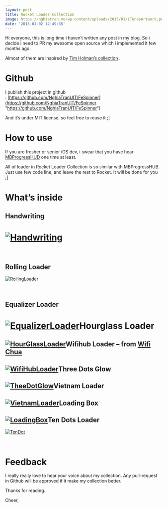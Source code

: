 ```yaml
---
layout: post
title: Rocket Loader Collection
image: https://nghiatran.me/wp-content/uploads/2015/01/iTunesArtwork.png
date: '2015-01-02 12:49:35'
---
```



Hi everyone, this is long time i haven’t written any post in my blog. So i decide i need to PR my awesome open source which i implemented it few months ago.

Almost of them are inspired by [Tim Holman’s collection](http://codepen.io/collection/HtAne/ "Tim Holman's collection") .


# Github

I publish this project in github : [https://github.com/NghiaTranUIT/FeSpinner](https://github.com/NghiaTranUIT/FeSpinner "https://github.com/NghiaTranUIT/FeSpinner")

And it’s under MIT license, so feel free to reuse it ;]


# How to use

If you are fresher or senior iOS dev, i swear that you have hear [MBProgressHUD](https://github.com/jdg/MBProgressHUD "MBProgressHUD") one time at least.

All of loader in Rocket Loader Collection is so similar with MBProgressHUB. Just use few code line, and leave the rest to Rocket. It will be done for you ;]


# What’s inside


## Handwriting


# [![Handwriting](https://i1.wp.com/128.199.214.43/wp-content/uploads/2015/01/Handwriting.gif?resize=261%2C468)](https://i1.wp.com/128.199.214.43/wp-content/uploads/2015/01/Handwriting.gif)

 


## Rolling Loader

[![RollingLoader](https://i2.wp.com/128.199.214.43/wp-content/uploads/2015/01/RollingLoader.gif?resize=235%2C426)](https://i2.wp.com/128.199.214.43/wp-content/uploads/2015/01/RollingLoader.gif)

 


## Equalizer Loader


# [![EqualizerLoader](https://i2.wp.com/128.199.214.43/wp-content/uploads/2015/01/EqualizerLoader.gif?resize=248%2C449)](https://i2.wp.com/128.199.214.43/wp-content/uploads/2015/01/EqualizerLoader.gif)Hourglass Loader


## [![HourGlassLoader](https://i2.wp.com/128.199.214.43/wp-content/uploads/2015/01/HourGlassLoader.gif?resize=246%2C446)](https://i2.wp.com/128.199.214.43/wp-content/uploads/2015/01/HourGlassLoader.gif)Wifihub Loader – from [Wifi Chua](http://wifichuaapp.com "Wifi Chua")


## [![WifiHubLoader](https://i1.wp.com/128.199.214.43/wp-content/uploads/2015/01/WifiHubLoader.gif?resize=253%2C459)](https://i1.wp.com/128.199.214.43/wp-content/uploads/2015/01/WifiHubLoader.gif)Three Dots Glow


## [![TheeDotGlow](https://i0.wp.com/128.199.214.43/wp-content/uploads/2015/01/TheeDotGlow.gif?resize=254%2C460)](https://i0.wp.com/128.199.214.43/wp-content/uploads/2015/01/TheeDotGlow.gif)Vietnam Loader


## [![VietnamLoader](https://i2.wp.com/128.199.214.43/wp-content/uploads/2015/01/VietnamLoader.gif?resize=246%2C446)](https://i2.wp.com/128.199.214.43/wp-content/uploads/2015/01/VietnamLoader.gif)Loading Box


## [![LoadingBox](https://i2.wp.com/128.199.214.43/wp-content/uploads/2015/01/LoadingBox.gif?resize=251%2C455)](https://i2.wp.com/128.199.214.43/wp-content/uploads/2015/01/LoadingBox.gif)Ten Dots Loader

[![TenDot](https://i1.wp.com/128.199.214.43/wp-content/uploads/2015/01/TenDot.gif?resize=364%2C660)](https://i1.wp.com/128.199.214.43/wp-content/uploads/2015/01/TenDot.gif)

 


# Feedback

I really really love to hear your voice about my collection. Any pull-request in Github will be approved if it make my collection better.

Thanks for reading.

Cheer,

 

 


